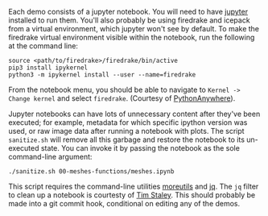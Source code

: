 Each demo consists of a jupyter notebook.
You will need to have [jupyter](https://jupyter.org/) installed to run them.
You'll also probably be using firedrake and icepack from a virtual environment, which jupyter won't see by default.
To make the firedrake virtual environment visible within the notebook, run the following at the command line:

    source <path/to/firedrake>/firedrake/bin/active
    pip3 install ipykernel
    python3 -m ipykernel install --user --name=firedrake

From the notebook menu, you should be able to navigate to `Kernel -> Change kernel` and select `firedrake`.
(Courtesy of [PythonAnywhere](http://help.pythonanywhere.com/pages/IPythonNotebookVirtualenvs)).

Jupyter notebooks can have lots of unnecessary content after they've been executed; for example, metadata for which specific ipython version was used, or raw image data after running a notebook with plots.
The script `sanitize.sh` will remove all this garbage and restore the notebook to its un-executed state.
You can invoke it by passing the notebook as the sole command-line argument:

    ./sanitize.sh 00-meshes-functions/meshes.ipynb

This script requires the command-line utilities [moreutils](https://joeyh.name/code/moreutils/) and [jq](https://stedolan.github.io/jq/).
The `jq` filter to clean up a notebook is courtesty of [Tim Staley](http://timstaley.co.uk/posts/making-git-and-jupyter-notebooks-play-nice/).
This should probably be made into a git commit hook, conditional on editing any of the demos.

